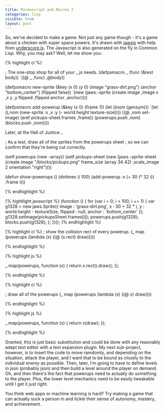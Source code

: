 ```yaml
---
title: Parenscript and Macros 2
categories: lisp
visible: true
layout: post
---
```


So, we've decided to make a game.  Not just any game though - it's a game about a chicken with super space powers.  It's drawn with [jawsjs](http://jawsjs.com) with help from [underscore.js](http://underscorejs.org).   The Javascript is also generated on the fly in Common Lisp.  Why, you may ask?  Well, let me show you:

{% highlight cl %}

; The one-stop shop for all of your _.js needs.
(defpsmacro _ (func (&rest body))
  `((@ _ ,func) ,@body))

(defpsmacro new-sprite (&key (x 0)
                             (y 0)
                             (image "grass-dirt.png")
                             (anchor "bottom_center")
                             (flipped false))
  `(new (jaws.-sprite (create image ,image
                              x ,x
                              y ,y
                              flipped ,flipped
                              anchor ,anchor))))

(defpsmacro add-powerup (&key (x 0) (frame 1))
  (let ((nom (gensym)))
    `(let ((,nom (new-sprite :x ,x :y (- world.height texture-size))))
       ((@ ,nom set-image) (aref pickups-sheet.frames ,frame))
       (powerups.push ,nom)
       (blocks.push ,nom))))

Later, at the Hall of Justice...

; As a test, draw all of the sprites from the powerups sheet
; so we can confirm that they're being cut correctly.

(setf powerups (new -array))
(setf pickups-sheet (new (jaws.-sprite-sheet
                           (create image "/blocks/pickups.png"
                                   frame_size (array 34 42)
                                   ;scale_image 2
                                   orientation "right"))))

(defun show-powerups ()
  (dotimes (i 100)
    (add-powerup :x (+ 30 (* 32 i)) :frame i)))

{% endhighlight %}

{% hightlight javascript %}
(function () {
    for (var i = 0; i < 100; i += 1) {
        var g1328 = new jaws.Sprite({ image : 'grass-dirt.png',
                                      x : 30 + 32 * i,
                                      y : world.height - textureSize,
                                      flipped : null,
                                      anchor : 'bottom_center'
                                    });
        g1328.setImage(pickupsSheet.frames[i]);
        powerups.push(g1328);
        blocks.push(g1328);
    };
})();
{% endhighlight %}

{% highlight cl %}
; show the collision rect of every powerup.
(_ map (powerups (lambda (x) ((@ (x.rect) draw)))))

{% endhighlight %}

{% highlight js %}

_.map(powerups, function (x) {
   return x.rect().draw();
});

{% endhighlight %}

{% highlight cl %}

; draw all of the powerups
(_ map (powerups (lambda (x) ((@ x) draw))))

{% endhighlight %}

{% highlight js %}

_.map(powerups, function (x) {
    return x(draw);
});

{% endhighlight %}

Granted, this is just basic substitution and could be done with any reaonably adept text editor with a text expansion plugin.  My next sub-project, however, is to insert the code to move ramdomly, and depending on the situation, attack the player, and I want that to be bound as closely to the individual enemy as possible.  Then, later, I'm going to have to define levels in json (probably json) and then build a level around the player on demand.  Oh, and then there's the fact that powerups need to actually do something to the player.  Plus, the lower level mechanics need to be easily tweakable until I get it just right.

You think web apps or machine learning is hard?  Try making a game that can actually suck a person in and tickle their sense of autonomy, mastery, and achievement.
